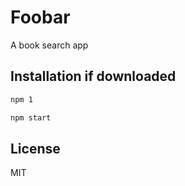 # Foobar

A book search app

## Installation if downloaded

```bash
npm 1

```

```bash
npm start

```

## License

MIT

